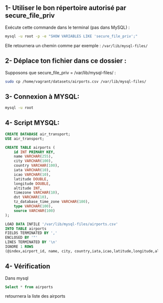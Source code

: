 ## 1- Utiliser le bon répertoire autorisé par secure_file_priv

Exécute cette commande dans le terminal (pas dans MySQL) :
```bash
mysql -u root -p -e "SHOW VARIABLES LIKE 'secure_file_priv';"
```
Elle retournera un chemin comme par exemple :
`/var/lib/mysql-files/`

## 2- Déplace ton fichier dans ce dossier :
Supposons que secure_file_priv = /var/lib/mysql-files/ :
```bash
sudo cp /home/vagrant/datasets/airports.csv /var/lib/mysql-files/
```
## 3- Connexion à MYSQL:
```bash
mysql -u root
```
## 4- Script MYSQL:
```SQL
CREATE DATABASE air_transport;
USE air_transport;

CREATE TABLE airports (
    id INT PRIMARY KEY,
    name VARCHAR(255),
    city VARCHAR(100),
    country VARCHAR(100),
    iata VARCHAR(10),
    icao VARCHAR(10),
    latitude DOUBLE,
    longitude DOUBLE,
    altitude INT,
    timezone VARCHAR(10),
    dst VARCHAR(10),
    tz_database_time_zone VARCHAR(100),
    type VARCHAR(100),
    source VARCHAR(100)
);

LOAD DATA INFILE '/var/lib/mysql-files/airports.csv' 
INTO TABLE airports 
FIELDS TERMINATED BY ','
ENCLOSED BY '"' 
LINES TERMINATED BY '\n'
IGNORE 1 ROWS 
(@index,airport_id, name, city, country,iata,icao,latitude,longitude,altitude,timezone,dst,tz_database_time_zone,type,source);
```

## 4- Vérification
Dans mysql
```SQL
Select * from airports
```
retournera la liste des airports
